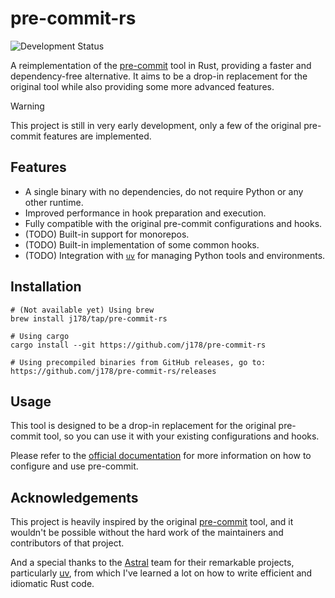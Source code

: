 # pre-commit-rs

![Development Status](https://img.shields.io/badge/Development-Early_Stage-yellowgreen)

A reimplementation of the [pre-commit](https://pre-commit.com/) tool in Rust, providing a faster and dependency-free alternative.
It aims to be a drop-in replacement for the original tool while also providing some more advanced features.

> [!WARNING] 
> This project is still in very early development, only a few of the original pre-commit features are implemented.

## Features

- A single binary with no dependencies, do not require Python or any other runtime.
- Improved performance in hook preparation and execution.
- Fully compatible with the original pre-commit configurations and hooks.
- (TODO) Built-in support for monorepos.
- (TODO) Built-in implementation of some common hooks.
- (TODO) Integration with [`uv`](https://github.com/astral-sh/uv) for managing Python tools and environments.

## Installation

```shell
# (Not available yet) Using brew
brew install j178/tap/pre-commit-rs

# Using cargo
cargo install --git https://github.com/j178/pre-commit-rs

# Using precompiled binaries from GitHub releases, go to:
https://github.com/j178/pre-commit-rs/releases
```

## Usage

This tool is designed to be a drop-in replacement for the original pre-commit tool, so you can use it with your existing configurations and hooks.

Please refer to the [official documentation](https://pre-commit.com/) for more information on how to configure and use pre-commit.

## Acknowledgements

This project is heavily inspired by the original [pre-commit](https://pre-commit.com/) tool, and it wouldn't be possible without the hard work 
of the maintainers and contributors of that project.

And a special thanks to the [Astral](https://github.com/astral-sh) team for their remarkable projects, particularly [uv](https://github.com/astral-sh/uv), 
from which I've learned a lot on how to write efficient and idiomatic Rust code.
